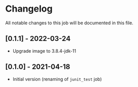 # Changelog
All notable changes to this job will be documented in this file.

## [0.1.1] - 2022-03-24
* Upgrade image to 3.8.4-jdk-11

## [0.1.0] - 2021-04-18
* Initial version (renaming of `junit_test` job)
